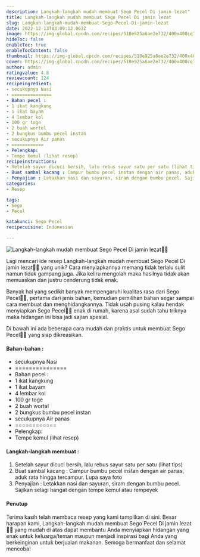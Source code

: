 ```yaml
---
description: Langkah-langkah mudah membuat Sego Pecel Di jamin lezat"
title: Langkah-langkah mudah membuat Sego Pecel Di jamin lezat
slug: Langkah-langkah-mudah-membuat-Sego-Pecel-Di-jamin-lezat
date: 2022-12-13T03:09:12.063Z
image: https://img-global.cpcdn.com/recipes/510e925a6ae2e732/400x400cq70/photo.jpg
hideToc: false
enableToc: true
enableTocContent: false
thumbnail: https://img-global.cpcdn.com/recipes/510e925a6ae2e732/400x400cq70/photo.jpg
cover: https://img-global.cpcdn.com/recipes/510e925a6ae2e732/400x400cq70/photo.jpg
author: admin
ratingvalue: 4.8
reviewcount: 124
recipeingredient:
- secukupnya Nasi
- ===============
- Bahan pecel :
- 1 ikat kangkung
- 1 ikat bayam
- 4 lembar kol
- 100 gr toge
- 2 buah wortel
- 2 bungkus bumbu pecel instan
- secukupnya Air panas
- ============
- Pelengkap:
- Tempe kemul (lihat resep)
recipeinstructions:
- Setelah sayur dicuci bersih, lalu rebus sayur satu per satu (lihat tips)
- Buat sambal kacang : Campur bumbu pecel instan dengan air panas, aduk rata hingga tercampur. Lupa saya foto
- Penyajian : Letakkan nasi dan sayuran, siram dengan bumbu pecel. Sajikan selagi hangat dengan tempe kemul atau rempeyek
categories:
- Resep

tags:
- Sego
- Pecel

katakunci: Sego Pecel
recipecuisine: Indonesian

---
```


![Langkah-langkah mudah membuat Sego Pecel Di jamin lezat👩‍🍳](https://img-global.cpcdn.com/recipes/510e925a6ae2e732/400x400cq70/photo.jpg)

Lagi mencari ide resep Langkah-langkah mudah membuat Sego Pecel Di jamin lezat👩‍🍳 yang unik? Cara menyiapkannya memang tidak terlalu sulit namun tidak gampang juga. Jika keliru mengolah maka hasilnya tidak akan memuaskan dan justru cenderung tidak enak.

Banyak hal yang sedikit banyak mempengaruhi kualitas rasa dari Sego Pecel👩‍🍳, pertama dari jenis bahan, kemudian pemilihan bahan segar sampai cara membuat dan menghidangkannya. Tidak usah pusing kalau hendak menyiapkan Sego Pecel👩‍🍳 enak di rumah, karena asal sudah tahu triknya maka hidangan ini bisa jadi sajian spesial.

Di bawah ini ada beberapa cara mudah dan praktis untuk membuat Sego Pecel👩‍🍳 yang siap dikreasikan.

<!--inarticleads1-->

#### Bahan-bahan :

- secukupnya Nasi
- ===============
- Bahan pecel :
- 1 ikat kangkung
- 1 ikat bayam
- 4 lembar kol
- 100 gr toge
- 2 buah wortel
- 2 bungkus bumbu pecel instan
- secukupnya Air panas
- ============
- Pelengkap:
- Tempe kemul (lihat resep)

<!--inarticleads2-->

#### Langkah-langkah membuat :

1. Setelah sayur dicuci bersih, lalu rebus sayur satu per satu (lihat tips)
1. Buat sambal kacang : Campur bumbu pecel instan dengan air panas, aduk rata hingga tercampur. Lupa saya foto
1. Penyajian : Letakkan nasi dan sayuran, siram dengan bumbu pecel. Sajikan selagi hangat dengan tempe kemul atau rempeyek

#### Penutup

Terima kasih telah membaca resep yang kami tampilkan di sini. Besar harapan kami, Langkah-langkah mudah membuat Sego Pecel Di jamin lezat👩‍🍳 yang mudah di atas dapat membantu Anda menyiapkan hidangan yang enak untuk keluarga/teman maupun menjadi inspirasi bagi Anda yang berkeinginan untuk berjualan makanan. Semoga bermanfaat dan selamat mencoba!